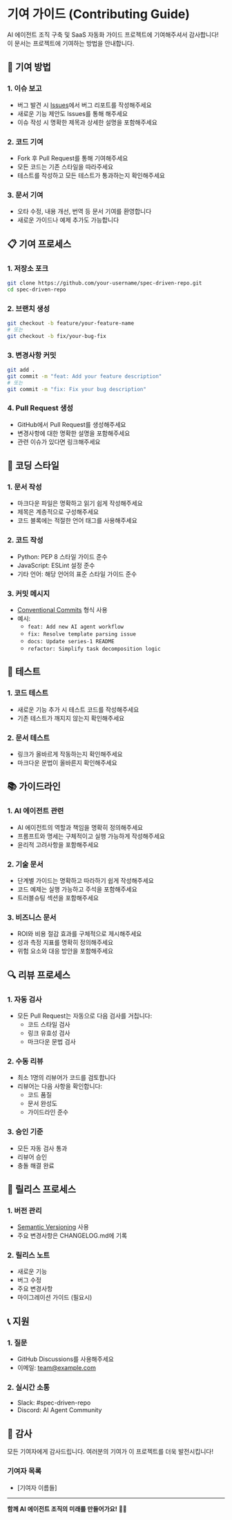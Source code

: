 # 기여 가이드 (Contributing Guide)

AI 에이전트 조직 구축 및 SaaS 자동화 가이드 프로젝트에 기여해주셔서 감사합니다! 이 문서는 프로젝트에 기여하는 방법을 안내합니다.

## 🤝 기여 방법

### 1. 이슈 보고
- 버그 발견 시 [Issues](https://github.com/your-org/spec-driven-repo/issues)에서 버그 리포트를 작성해주세요
- 새로운 기능 제안도 Issues를 통해 해주세요
- 이슈 작성 시 명확한 제목과 상세한 설명을 포함해주세요

### 2. 코드 기여
- Fork 후 Pull Request를 통해 기여해주세요
- 모든 코드는 기존 스타일을 따라주세요
- 테스트를 작성하고 모든 테스트가 통과하는지 확인해주세요

### 3. 문서 기여
- 오타 수정, 내용 개선, 번역 등 문서 기여를 환영합니다
- 새로운 가이드나 예제 추가도 가능합니다

## 📋 기여 프로세스

### 1. 저장소 포크
```bash
git clone https://github.com/your-username/spec-driven-repo.git
cd spec-driven-repo
```

### 2. 브랜치 생성
```bash
git checkout -b feature/your-feature-name
# 또는
git checkout -b fix/your-bug-fix
```

### 3. 변경사항 커밋
```bash
git add .
git commit -m "feat: Add your feature description"
# 또는
git commit -m "fix: Fix your bug description"
```

### 4. Pull Request 생성
- GitHub에서 Pull Request를 생성해주세요
- 변경사항에 대한 명확한 설명을 포함해주세요
- 관련 이슈가 있다면 링크해주세요

## 📝 코딩 스타일

### 1. 문서 작성
- 마크다운 파일은 명확하고 읽기 쉽게 작성해주세요
- 제목은 계층적으로 구성해주세요
- 코드 블록에는 적절한 언어 태그를 사용해주세요

### 2. 코드 작성
- Python: PEP 8 스타일 가이드 준수
- JavaScript: ESLint 설정 준수
- 기타 언어: 해당 언어의 표준 스타일 가이드 준수

### 3. 커밋 메시지
- [Conventional Commits](https://www.conventionalcommits.org/) 형식 사용
- 예시:
  - `feat: Add new AI agent workflow`
  - `fix: Resolve template parsing issue`
  - `docs: Update series-1 README`
  - `refactor: Simplify task decomposition logic`

## 🧪 테스트

### 1. 코드 테스트
- 새로운 기능 추가 시 테스트 코드를 작성해주세요
- 기존 테스트가 깨지지 않는지 확인해주세요

### 2. 문서 테스트
- 링크가 올바르게 작동하는지 확인해주세요
- 마크다운 문법이 올바른지 확인해주세요

## 📚 가이드라인

### 1. AI 에이전트 관련
- AI 에이전트의 역할과 책임을 명확히 정의해주세요
- 프롬프트와 명세는 구체적이고 실행 가능하게 작성해주세요
- 윤리적 고려사항을 포함해주세요

### 2. 기술 문서
- 단계별 가이드는 명확하고 따라하기 쉽게 작성해주세요
- 코드 예제는 실행 가능하고 주석을 포함해주세요
- 트러블슈팅 섹션을 포함해주세요

### 3. 비즈니스 문서
- ROI와 비용 절감 효과를 구체적으로 제시해주세요
- 성과 측정 지표를 명확히 정의해주세요
- 위험 요소와 대응 방안을 포함해주세요

## 🔍 리뷰 프로세스

### 1. 자동 검사
- 모든 Pull Request는 자동으로 다음 검사를 거칩니다:
  - 코드 스타일 검사
  - 링크 유효성 검사
  - 마크다운 문법 검사

### 2. 수동 리뷰
- 최소 1명의 리뷰어가 코드를 검토합니다
- 리뷰어는 다음 사항을 확인합니다:
  - 코드 품질
  - 문서 완성도
  - 가이드라인 준수

### 3. 승인 기준
- 모든 자동 검사 통과
- 리뷰어 승인
- 충돌 해결 완료

## 🚀 릴리스 프로세스

### 1. 버전 관리
- [Semantic Versioning](https://semver.org/) 사용
- 주요 변경사항은 CHANGELOG.md에 기록

### 2. 릴리스 노트
- 새로운 기능
- 버그 수정
- 주요 변경사항
- 마이그레이션 가이드 (필요시)

## 📞 지원

### 1. 질문
- GitHub Discussions를 사용해주세요
- 이메일: team@example.com

### 2. 실시간 소통
- Slack: #spec-driven-repo
- Discord: AI Agent Community

## 🙏 감사

모든 기여자에게 감사드립니다. 여러분의 기여가 이 프로젝트를 더욱 발전시킵니다!

### 기여자 목록
- [기여자 이름들]

---

**함께 AI 에이전트 조직의 미래를 만들어가요!** 🤖✨
